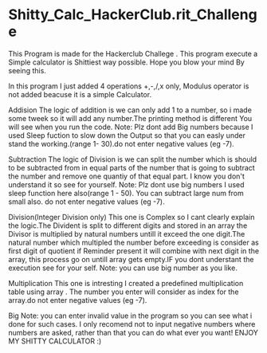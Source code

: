 # Shitty_Calc_HackerClub.rit_Challenge
This Program is made for the Hackerclub Challege . This program execute a Simple calculator is Shittiest way possible. Hope you blow your mind By seeing this.

In this program I just added 4 operations +,-,/,x only, Modulus operator is not added beacuse it is a simple Calculator. 

Addision
The logic of addition is we can only add 1 to a number, so i made some tweek so it will add any number.The printing method is different You will see when you run the code.
Note: Plz dont add Big numbers because I used Sleep fuction to slow down the Output so that you can easly under stand the working.(range 1- 30).do not enter negative values (eg -7).

Subtraction
The logic of Division is we can split the number which is should to be subtracted from in equal parts of the number that is going to subtract the number and remove one quantiy of that equal part. I know you don't understand it so see for yourself.
Note: Plz dont use big numbers I used sleep function here also(range 1 - 50). You can subtract large num from small also. do not enter negative values (eg -7).

Division(Integer Division only)
This one is Complex so I cant clearly explain the logic.The Divident is split to different digits and stored in an array the Divisor is multiplied by natural numbers untill it exceed the one digit.The natural number which multipled the number before exceeding is consider as first digit of quotient if Reminder present it will combine with next digit in the array, this process go on untill array gets empty.IF you dont understant the execution see for your self.
Note: you can use big number as you like.

Multiplication
This one is intresting I created a predefined multiplication table using array . The number you enter will consider as index for the array.do not enter negative values (eg -7).


Big Note: you can enter invalid value in the program so you can see what i done for such cases. I only recomend not to input negative numbers where numbers are asked, rather than that you can do what ever you want!
ENJOY MY SHITTY CALCULATOR :)
